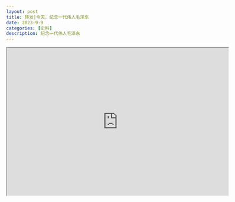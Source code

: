 ```yaml
---
layout: post
title: 转发|今天，纪念一代伟人毛泽东
date: 2023-9-9
categories: [史料]
description: 纪念一代伟人毛泽东
---
```


<iframe src="https://baijiahao.baidu.com/s?id=1776553471145763802"
width="600" height="400"
frameborder="1"
scrolling="yes"
seamless>
</iframe>
